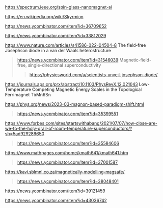 https://spectrum.ieee.org/spin-glass-nanomagnet-ai

https://en.wikipedia.org/wiki/Skyrmion

https://news.ycombinator.com/item?id=36709652

https://news.ycombinator.com/item?id=33812029

https://www.nature.com/articles/s41586-022-04504-8 The field-free Josephson diode in a van der Waals heterostructure
> https://news.ycombinator.com/item?id=31546039 Magnetic-field-free, single-directional superconductivity 
> > https://physicsworld.com/a/scientists-unveil-josephson-diode/

https://journals.aps.org/prx/abstract/10.1103/PhysRevX.12.021043 Low-Temperature Competing Magnetic Energy Scales in the Topological Ferrimagnet TbMn6Sn

https://phys.org/news/2023-03-magnon-based-paradigm-shift.html
> https://news.ycombinator.com/item?id=35399551

https://www.forbes.com/sites/startswithabang/2021/07/07/how-close-are-we-to-the-holy-grail-of-room-temperature-superconductors/?sh=5ad929286650
> https://news.ycombinator.com/item?id=35584606

https://www.mathpages.com/home/kmath641/kmath641.htm
> https://news.ycombinator.com/item?id=37001587

https://kavi.sblmnl.co.za/magnetically-modelling-magsafe/
> https://news.ycombinator.com/item?id=38048401

https://news.ycombinator.com/item?id=39121459

https://news.ycombinator.com/item?id=43036742